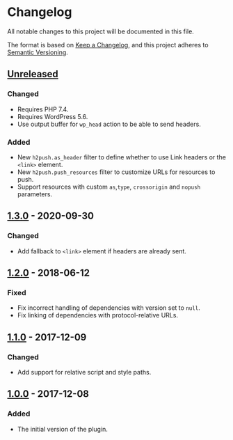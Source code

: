 # Changelog
All notable changes to this project will be documented in this file.

The format is based on [Keep a Changelog](https://keepachangelog.com/en/1.0.0/),
and this project adheres to [Semantic Versioning](https://semver.org/spec/v2.0.0.html).

## [Unreleased]

### Changed
* Requires PHP 7.4.
* Requires WordPress 5.6.
* Use output buffer for `wp_head` action to be able to send headers.

### Added
* New `h2push.as_header` filter to define whether to use Link headers or the `<link>` element.
* New `h2push.push_resources` filter to customize URLs for resources to push.
* Support resources with custom `as`,`type`, `crossorigin` and `nopush` parameters.

## [1.3.0] - 2020-09-30

### Changed
* Add fallback to `<link>` element if headers are already sent.

## [1.2.0] - 2018-06-12

### Fixed
* Fix incorrect handling of dependencies with version set to `null`.
* Fix linking of dependencies with protocol-relative URLs.

## [1.1.0] - 2017-12-09

### Changed
* Add support for relative script and style paths.

## [1.0.0] - 2017-12-08

### Added
* The initial version of the plugin.

[Unreleased]: https://github.com/wearerequired/h2push/compare/1.3.0...HEAD
[1.3.0]: https://github.com/wearerequired/h2push/compare/1.2.0...1.3.0
[1.2.0]: https://github.com/wearerequired/h2push/compare/1.1.0...1.2.0
[1.1.0]: https://github.com/wearerequired/h2push/compare/1.0.0...1.1.0
[1.0.0]: https://github.com/wearerequired/h2push/compare/f1bd977d83e063311d162b2415f3499b20d7296e...0.1.0
